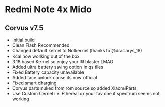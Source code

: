 # Redmi Note 4x Mido

## Corvus v7.5

- Initial build
- Clean Flash Recommended 
- Changed default kernel to Notkernel (thanks to @dracarys_18)
- Kcal now working out of the box
- 3.18 based Kernel so enjoy your IR blaster LMAO
- Added ultra battery saving option in qs tiles
- Fixed Battery capacity unavailable
- Added face unlock cause its now official
- Fixed smart charging
- Corvus parts nuked from rom source so added XiaomiParts
- Use Custom Cernel i.e. Ethereal or your fav one if spectrum seems not working

